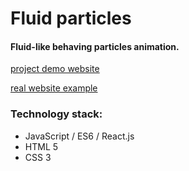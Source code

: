 # Fluid particles

#### Fluid-like behaving particles animation.

[project demo website](http://users.pja.edu.pl/~s17335/fluid-particles/)

[real website example](http://users.pja.edu.pl/~s17335/portfolio/)

### Technology stack:
* JavaScript / ES6 / React.js
* HTML 5
* CSS 3
